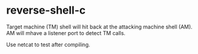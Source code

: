 # reverse-shell-c

Target machine (TM) shell will hit back at the attacking machine shell (AM).
AM will mhave a listener port to detect TM calls.

Use netcat to test after compiling.
